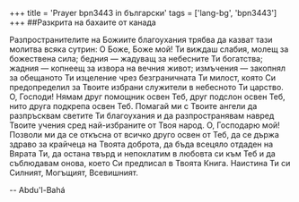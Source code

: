 +++
title = 'Prayer bpn3443 in български'
tags = ['lang-bg', 'bpn3443']
+++
##Разкрита на бахаите от канада

Разпространителите на Божиите благоухания трябва да казват тази молитва всяка сутрин:
О Боже, Боже мой! Ти виждаш слабия, молещ за божествена сила; бедния — жадуващ за небесните Ти богатства; жадния — копнеещ за извора на вечния живот; измъчения — закопнял за обещаното Ти изцеление чрез безграничната Ти милост, която Си предопределил за Твоите избрани служители в небесното Ти царство.
О, Господи! Нямам друг помощник освен Теб, друг подслон освен Теб, нито друга подкрепа освен Теб. Помагай ми с Твоите ангели да разпръсквам светите Ти благоухания и да разпространявам навред Твоите учения сред най-избраните от Твоя народ.
О, Господарю мой! Позволи ми да се откъсна от всичко друго освен от Теб, да се държа здраво за крайчеца на Твоята доброта, да бъда всецяло отдаден на Вярата Ти, да остана твърд и непоклатим в любовта си към Теб и да съблюдавам онова, което Си предписал в Твоята Книга.
Наистина Ти си Силният, Могъщият, Всевишният.

-- Abdu'l-Bahá

